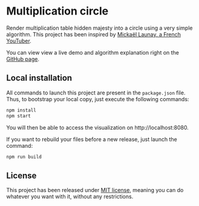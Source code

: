 # Multiplication circle

Render multiplication table hidden majesty into a circle using a very simple
algorithm. This project has been inspired by [Mickaël Launay, a French
YouTuber](https://www.youtube.com/user/Micmaths).

You can view view a live demo and algorithm explanation right on the [GitHub
page](http://www.jonathan-petitcolas.com/multiplication-circle/).

## Local installation

All commands to launch this project are present in the `package.json` file. Thus,
to bootstrap your local copy, just execute the following commands:

``` sh
npm install
npm start
```

You will then be able to access the visualization on http://localhost:8080.

If you want to rebuild your files before a new release, just launch the command:

``` sh
npm run build
```

## License

This project has been released under [MIT license](https://github.com/jpetitcolas/multiplication-circle/blob/gh-pages/LICENSE),
meaning you can do whatever you want with it, without any restrictions.

